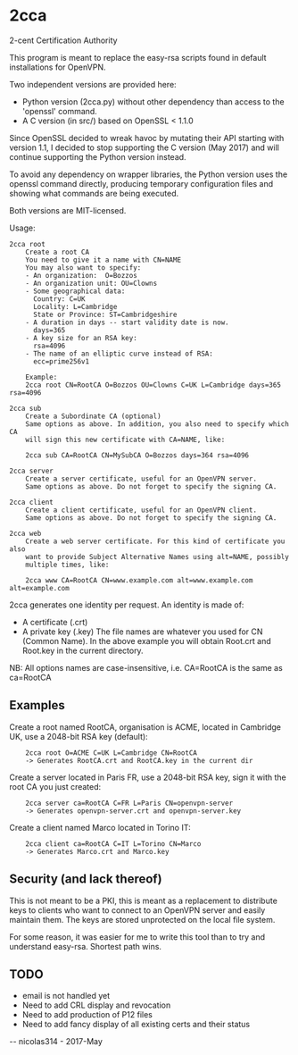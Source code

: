 # 2cca
2-cent Certification Authority

This program is meant to replace the easy-rsa scripts found in default
installations for OpenVPN.

Two independent versions are provided here:
- Python version (2cca.py) without other dependency than access to the
  'openssl' command.
- A C version (in src/) based on OpenSSL < 1.1.0


Since OpenSSL decided to wreak havoc by mutating their API starting with
version 1.1, I decided to stop supporting the C version (May 2017) and will
continue supporting the Python version instead.

To avoid any dependency on wrapper libraries, the Python version uses the
openssl command directly, producing temporary configuration files and
showing what commands are being executed.

Both versions are MIT-licensed.

Usage:

```
2cca root 
    Create a root CA
    You need to give it a name with CN=NAME
    You may also want to specify:
    - An organization:  O=Bozzos
    - An organization unit: OU=Clowns
    - Some geographical data:
      Country: C=UK
      Locality: L=Cambridge
      State or Province: ST=Cambridgeshire
    - A duration in days -- start validity date is now.
      days=365
    - A key size for an RSA key:
      rsa=4096
    - The name of an elliptic curve instead of RSA:
      ecc=prime256v1

    Example:
    2cca root CN=RootCA O=Bozzos OU=Clowns C=UK L=Cambridge days=365 rsa=4096

2cca sub
    Create a Subordinate CA (optional)
    Same options as above. In addition, you also need to specify which CA
    will sign this new certificate with CA=NAME, like:

    2cca sub CA=RootCA CN=MySubCA O=Bozzos days=364 rsa=4096

2cca server
    Create a server certificate, useful for an OpenVPN server.
    Same options as above. Do not forget to specify the signing CA.

2cca client
    Create a client certificate, useful for an OpenVPN client.
    Same options as above. Do not forget to specify the signing CA.

2cca web
    Create a web server certificate. For this kind of certificate you also
    want to provide Subject Alternative Names using alt=NAME, possibly
    multiple times, like:

    2cca www CA=RootCA CN=www.example.com alt=www.example.com alt=example.com

```

2cca generates one identity per request. An identity is made of:
- A certificate (.crt)
- A private key (.key)
The file names are whatever you used for CN (Common Name). In the above
example you will obtain Root.crt and Root.key in the current directory.

NB: All options names are case-insensitive, i.e. CA=RootCA is the same as
ca=RootCA


Examples
--------

Create a root named RootCA, organisation is ACME, located in Cambridge UK,
use a 2048-bit RSA key (default):

```
    2cca root O=ACME C=UK L=Cambridge CN=RootCA
    -> Generates RootCA.crt and RootCA.key in the current dir
```

Create a server located in Paris FR, use a 2048-bit RSA key, sign it with
the root CA you just created:

```
    2cca server ca=RootCA C=FR L=Paris CN=openvpn-server
    -> Generates openvpn-server.crt and openvpn-server.key
```

Create a client named Marco located in Torino IT:
```
    2cca client ca=RootCA C=IT L=Torino CN=Marco
    -> Generates Marco.crt and Marco.key
```

Security (and lack thereof)
---------------------------

This is not meant to be a PKI, this is meant as a replacement to distribute
keys to clients who want to connect to an OpenVPN server and easily
maintain them. The keys are stored unprotected on the local file system.

For some reason, it was easier for me to write this tool than to try and
understand easy-rsa. Shortest path wins.


TODO
----

- email is not handled yet
- Need to add CRL display and revocation
- Need to add production of P12 files
- Need to add fancy display of all existing certs and their status

-- nicolas314 - 2017-May

